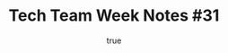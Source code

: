 ---
id: http://contentapi.theodi.org/tech-team-week-notes-31.json
web_url: http://theodi.org/blog/tech-team-week-notes-31
slug: tech-team-week-notes-31
title: 'Tech Team Week Notes #31'
format: article
updated_at: '2015-09-11T10:51:21+01:00'
created_at: '2013-05-02T21:26:59+01:00'
tag_ids:
- blog
tags:
- id: http://contentapi.theodi.org/tags/articles/blog.json
  web_url: 
  title: Blog Post
  details:
    description: Blog Post
    short_description: 
    type: article
  content_with_tag:
    id: http://contentapi.theodi.org/with_tag.json?article=blog
    web_url: http://theodi.org/tags/blog
    slug: blog
  parent: 
related: []
details:
  need_id: ''
  business_proposition: false
  description: 
  excerpt: When we first convened as a tech team, and worked out our principles, one
    thing we committed to was the idea of 20% time, where we would commit one day
    a week to working on pet projects that while they might not be directly related
    to our work at the ODI, they help us stretch our skills and develop fun projects
    that may grow into something more useful.
  language: en
  need_extended_font: false
  url: 
  content: "<p>When we first convened as a tech team, and worked out our principles,
    one thing we committed to was the idea of 20% time, where we would commit one
    day a week to working on pet projects that while they might not be directly related
    to our work at the ODI, they help us stretch our skills and develop fun projects
    that may grow into something more useful.</p>\n\n<p>As the weeks rolled on, we
    found that we weren&rsquo;t getting much 20% time done, because more important
    day to day work got in the way, so we decided to do a 5 day &ldquo;20%&rdquo;
    sprint one week in five. This was the first of such sprints, and we were quite
    busy bees:</p>\n\n<p>Tom hosted the first <a rel=\"external\" href=\"http://www.meetup.com/storm-london/events/115541332/\">Storm
    London Meetup</a> on Monday night and reacquainted himself\x02with <a rel=\"external\"
    href=\"http://www.mongodb.org/\">MongoDB</a>\x02and got to know the Ruby driver,
    he finally made sense of <a rel=\"external\" href=\"https://github.com/resque/resque\">Resque</a>
    and built a small app to harvest our pinboard bookmarks. He also hacked <a rel=\"external\"
    href=\"http://www.raspberrypi.org/\">Raspberry Pi</a>s with Andrea, our Training
    and Events Coordinator,\x02and tested to see if they had enough grunt to drive
    the screens (they don&rsquo;t, unless we can offload more of the work to the GPU),
    helped Ulrich get setup on Rackspace collecting data about Boris Bikes, and enabled
    one of our pods for videoconferencing using the Samsung SmartTV.</p>\n\n<p>James
    went to UCL to <a rel=\"external\" href=\"http://blogs.ucl.ac.uk/research-software-development/seminar-smith-odi/\">deliver
    a presenation on our open development practices</a>, (<a rel=\"external\" href=\"http://theodi.github.io/open-development/talk/#/titlepage\">you
    can see the slides here</a>), and worked on a <a rel=\"external\" href=\"http://git-viewer.labs.theodi.org/\">Rails
    app that displays open data stored in Git repositories</a>\x02in\x02a nice way
    for non-developers.</p>\n\n<p>I worked on <a rel=\"external\" href=\"https://github.com/theodi/odibot\">various
    different scripts</a> for our IRC bot, <a rel=\"external\" href=\"http://hubot.github.com/\">Hubot</a>
    to do various life-embettering things like add bookmarks to Pinboard, alert us
    to when the 10am standup is happening (and give a link to the Google Hangout -
    handy for\x02remote workers!), link automatically to issues in Github\x02and also
    silly things like\x02generate random words on the fly (this has already saved
    us several man hours in naming new projects - because naming things is hard).</p>\n\n<p>Sam
    worked on (in his words) <a rel=\"external\" href=\"https://github.com/theodi/vagrant-provide-o-matic\">a
    horrorshow of a Vagrantfile</a> which will allow us to spin up nodes on the fly
    for either VirtualBox (when we&rsquo;re developing on our local machines) or Rackspace
    (when we want to put stuff into production). Once the rough edges are smoothed
    out, this will prove to be really useful.</p>\n\n<p>Ulrich worked on collecting
    data about Boris Bike cycle hire data using R, with a view to collecting a decent
    amount of statistical data so we can find out interesting patterns of usage. He
    also worked on a benefit case for opening up the DVLA&rsquo;s bulk data set as
    open data, and organised a meeting with various privacy experts\x02to discuss
    the privacy section of the Open Data Certificate.</p>\n\n<p>Overall, it was a
    great week, and I think all of us packed a lot into five days. While we may not
    have got many demonstratable projects out of the sprint (it was only a week after
    all), it&rsquo;s helped lay some groundwork for some useful future projects, and
    we&rsquo;ve all leant at least one useful thing that we can carry forward into
    future work.</p>\n"
  media_enquiries_name: 
  media_enquiries_email: 
  media_enquiries_telephone: 
  alternative_title: 
  organizations: []
  author:
    name: Stuart Harrison
    slug: stuart-harrison
    web_url: http://theodi.org/team/stuart-harrison
    tag_ids:
    - team
    - rnd-programme
  nodes: []
author:
  name: Stuart Harrison
  slug: stuart-harrison
  web_url: http://theodi.org/team/stuart-harrison
  tag_ids:
  - team
  - rnd-programme
nodes: []
organizations: []
related_external_links: []
---
